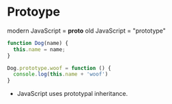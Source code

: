 # Protoype

modern JavaScript = __proto__
old JavaScript = "prototype"

```JavaScript
function Dog(name) {
  this.name = name;
}

Dog.prototype.woof = function () {
  console.log(this.name + 'woof')
}
```

* JavaScript uses prototypal inheritance.

